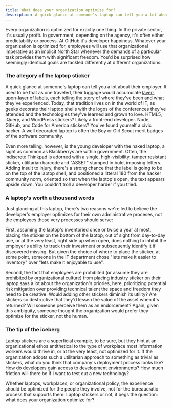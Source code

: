 ```yaml
---
title: What does your organization optimize for?
description: A quick glance at someone's laptop can tell you a lot about that person and their employer.
---
```


Every organization is optimized for exactly one thing. In the private sector, it's usually profit. In government, depending on the agency, it's often either predictability or process. At GitHub it's developer happiness. Whatever your organization is optimized for, employees will use that organizational imperative as an implicit North Star whenever the demands of a particular task provides them with significant freedom. You'd be surprised how seemingly identical goals are tackled differently at different organizations.

### The allegory of the laptop sticker

A quick glance at someone's laptop can tell you a lot about their employer. It used to be that as one traveled, their luggage would accumulate [layer-upon-layer of labels](https://www.flickr.com/photos/wavesjax/), each telling the story of where they've been and what they've experienced. Today, that tradition lives on in the world of IT, as geeks decorate their laptop shells with the logos of the conferences they've attended and the technologies they've learned and grown to love. HTML5, jQuery, and WordPress stickers? Likely a front-end developer. Node, GitHub, and Code for America stickers? You've found yourself a civic hacker. A well decorated laptop is often the Boy or Girl Scout merit badges of the software community.

Even more telling, however, is the young developer with the naked laptop, a sight as common as Blackberrys are within government. Often, the indiscrete Thinkpad is adorned with a single, high-visibility, tamper resistant sticker, utilitarian barcode and "ASSET" stamped in bold, imposing letters. Adding insult to injury, there's a strong chance that the label is going to be on the top of the laptop shell, and positioned a litteral 180 from the hacker community norm, oriented so that when the laptop's open, the text appears upside down. You couldn't troll a developer harder if you tried.

### A laptop's worth a thousand words

Just glancing at this laptop, there's two reasons we're led to believe the developer's employer optimizes for their own administrative proceses, not the employees those very processes should serve:

First, assuming the laptop's inventoried once or twice a year at most, placing the sticker on the bottom of the laptop, out of sight from day-to-day use, or at the very least, right side up when open, does nothing to inhibit the employer's ability to track their investment or subsequently identify it if discovered missing. But given the choice of where to place the sticker, at some point, someone in the IT department chose "lets make it easier to inventory" over "lets make it enjoyable to use".

Second, the fact that employees are prohibited (or assume they are prohibited by organizational culture) from placing industry sticker on their laptop says a lot about the organization's priories, here, prioritizing potential risk mitigation over providing technical talent the space and freedom they need to be creative. Would adding other stickers diminish its utility? Are stickers so destructive that they'd lessen the value of the asset when it's returned? Will someone perceive them as an endorcement? Again, given this ambiguity, someone thought the organization would prefer they optimize for the sticker, not the human.

### The tip of the iceberg

Laptop stickers are a superficial example, to be sure, but they hint at an organizational ethos antithetical to the type of workplace most information workers would thrive in, or at the very least, not optimized for it. If the organization adopts such a utilitarian approach to something as trivial as stickers, what do you think that company's deployment process looks like? How do developers gain access to development environments? How much friction will there be if I want to test out a new technology?

Whether laptops, workplaces, or organizational policy, the experience should be optimized for the people they involve, not for the bureaucratic process that supports them. Laptop stickers or not, it begs the question: what does your organization optimize for?

